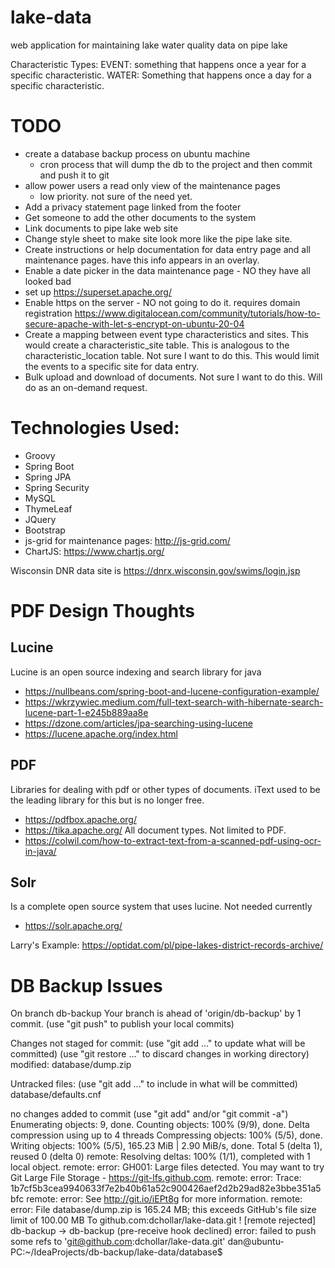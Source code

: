 # lake-data
web application for maintaining lake water quality data on pipe lake

Characteristic Types:
  EVENT: something that happens once a year for a specific characteristic.
  WATER: Something that happens once a day for a specific characteristic.

# TODO
 - create a database backup process on ubuntu machine
    - cron process that will dump the db to the project and then commit and push it to git
 - allow power users a read only view of the maintenance pages
    - low priority. not sure of the need yet.
  - Add a privacy statement page linked from the footer
  - Get someone to add the other documents to the system
  - Link documents to pipe lake web site
  - Change style sheet to make site look more like the pipe lake site.
  - Create instructions or help documentation for data entry page and all maintenance pages. have this info appears in an overlay.
  - Enable a date picker in the data maintenance page - NO they have all looked bad
  - set up https://superset.apache.org/
  - Enable https on the server - NO not going to do it. requires domain registration  https://www.digitalocean.com/community/tutorials/how-to-secure-apache-with-let-s-encrypt-on-ubuntu-20-04
  - Create a mapping between event type characteristics and sites. This would create a characteristic_site table.
    This is analogous to the characteristic_location table. Not sure I want to do this. This would limit the
    events to a specific site for data entry.
  - Bulk upload and download of documents. Not sure I want to do this. Will do as an on-demand request.

# Technologies Used:
- Groovy
- Spring Boot
- Spring JPA
- Spring Security
- MySQL
- ThymeLeaf
- JQuery
- Bootstrap
- js-grid for maintenance pages: http://js-grid.com/
- ChartJS: https://www.chartjs.org/

Wisconsin DNR data site is https://dnrx.wisconsin.gov/swims/login.jsp

# PDF Design Thoughts
## Lucine
Lucine is an open source indexing and search library for java
- https://nullbeans.com/spring-boot-and-lucene-configuration-example/
- https://wkrzywiec.medium.com/full-text-search-with-hibernate-search-lucene-part-1-e245b889aa8e
- https://dzone.com/articles/jpa-searching-using-lucene
- https://lucene.apache.org/index.html
## PDF
Libraries for dealing with pdf or other types of documents. iText used to be the leading 
library for this but is no longer free.
- https://pdfbox.apache.org/
- https://tika.apache.org/ All document types. Not limited to PDF.
- https://colwil.com/how-to-extract-text-from-a-scanned-pdf-using-ocr-in-java/
## Solr
Is a complete open source system that uses lucine. Not needed currently
- https://solr.apache.org/

Larry's Example: https://optidat.com/pl/pipe-lakes-district-records-archive/

# DB Backup Issues
On branch db-backup
Your branch is ahead of 'origin/db-backup' by 1 commit.
(use "git push" to publish your local commits)

Changes not staged for commit:
(use "git add <file>..." to update what will be committed)
(use "git restore <file>..." to discard changes in working directory)
modified:   database/dump.zip

Untracked files:
(use "git add <file>..." to include in what will be committed)
database/defaults.cnf

no changes added to commit (use "git add" and/or "git commit -a")
Enumerating objects: 9, done.
Counting objects: 100% (9/9), done.
Delta compression using up to 4 threads
Compressing objects: 100% (5/5), done.
Writing objects: 100% (5/5), 165.23 MiB | 2.90 MiB/s, done.
Total 5 (delta 1), reused 0 (delta 0)
remote: Resolving deltas: 100% (1/1), completed with 1 local object.
remote: error: GH001: Large files detected. You may want to try Git Large File Storage - https://git-lfs.github.com.
remote: error: Trace: 1b7cf5b3cea9940633f7e2b40b61a52c900426aef2d2b29ad82e3bbe351a5bfc
remote: error: See http://git.io/iEPt8g for more information.
remote: error: File database/dump.zip is 165.24 MB; this exceeds GitHub's file size limit of 100.00 MB
To github.com:dchollar/lake-data.git
! [remote rejected] db-backup -> db-backup (pre-receive hook declined)
error: failed to push some refs to 'git@github.com:dchollar/lake-data.git'
dan@ubuntu-PC:~/IdeaProjects/db-backup/lake-data/database$ 

